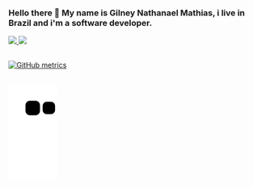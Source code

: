 ### Hello there 👋 My name is Gilney Nathanael Mathias, i live in Brazil and i'm a software developer. 

<div>
  <a href="https://github.com/nogenem">
  <img height="180em" src="https://github-readme-stats.vercel.app/api?username=nogenem&show_icons=true&theme=dracula&count_private=true"/>
  <img height="180em" src="https://github-readme-stats.vercel.app/api/top-langs/?username=nogenem&layout=compact&langs_count=7&theme=dracula"/> 
</div>

##

![GitHub metrics](https://metrics.lecoq.io/nogenem)

##

![Snake animation](https://github.com/nogenem/nogenem/blob/output/github-contribution-grid-snake.svg)
